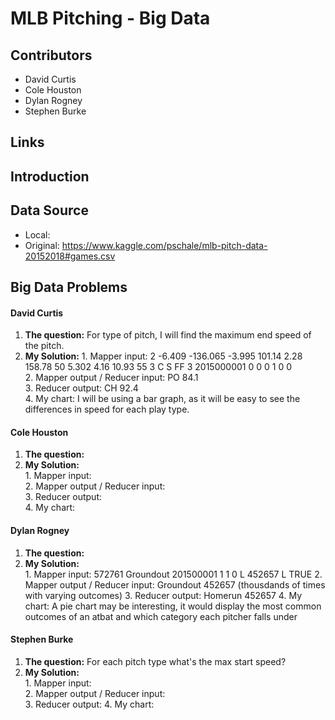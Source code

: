 # MLB Pitching - Big Data

## Contributors 
* David Curtis
* Cole Houston
* Dylan Rogney
* Stephen Burke

## Links

## Introduction

## Data Source
* Local:
* Original: https://www.kaggle.com/pschale/mlb-pitch-data-20152018#games.csv


## Big Data Problems

#### David Curtis
  1. **The question:** For type of pitch, I will find the maximum end speed of the pitch.
  2. **My Solution:** 
    1. Mapper input:  2	-6.409	-136.065	-3.995	101.14	2.28	158.78	50	5.302	4.16	10.93	55	3	C	S	FF	3	2015000001	0	0	0	1	0	0  
    2. Mapper output / Reducer input:  PO 84.1  
    3. Reducer output:  CH	92.4  
    4. My chart: I will be using a bar graph, as it will be easy to see the differences in speed for each play type.
#### Cole Houston
  1. **The question:**  
  2. **My Solution:**  
    1. Mapper input:   
    2. Mapper output / Reducer input:  
    3. Reducer output:   
    4. My chart:  
#### Dylan Rogney
  1. **The question:**  
  2. **My Solution:**  
    1. Mapper input:   572761	Groundout	201500001	1	1	0	L	452657	L	TRUE
    2. Mapper output / Reducer input:  Groundout 452657 (thousdands of times with varying outcomes)
    3. Reducer output:   Homerun 452657
    4. My chart:  A pie chart may be interesting, it would display the most common outcomes of an atbat and which category each pitcher falls under
#### Stephen Burke
  1. **The question:**  For each pitch type what's the max start speed?
  2. **My Solution:**  
    1. Mapper input:   
    2. Mapper output / Reducer input:  
    3. Reducer output:
    4. My chart:  
